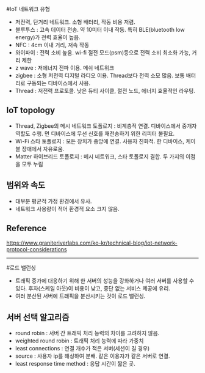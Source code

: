 #IoT 네트워크 유형
- 저전력, 단거리 네트워크. 소형 배터리, 작동 비용 저렴.
- 블루투스 : 고속 데이터 전송. 약 10미터 이내 작동. 특히 BLE(bluetooth low energy)가 전력 효율이 높음. 
- NFC : 4cm 이내 거리, 저속 작동
- 와이파이 : 전력 소비 높음. wi-fi 절전 모드(psm)등으로 전력 소비 최소화 가능, 거리 제한
- z wave : 저에너지 전파 이용. 메쉬 네트위크
- zigbee : 소형 저전력 디지털 라디오 이용. Thread보다 전력 소모 많음. 보통 배터리로 구동되는 디바이스에서 사용.
- Thread : 저전력 프로토콜. 낮은 듀티 사이클, 절전 노드, 에너지 효율적인 라우팅.


## IoT topology
- Thread, Zigbee의 메시 네트워크 토폴로지 : 비계층적 연결. 디바이스에서 중개자 역할도 수행. 먼 디바이스에 무선 신호를 재전송하기 위한 리피터 불필요.
- Wi-Fi 스타 토폴로지 : 모든 장치가 중앙에 연결. 사용자 친화적. 한 디바이스, 케이블 장애에서 자유로움.
- Matter 하이브리드 토폴로지 : 메시 네트워크, 스타 토폴로지 결합. 두 가지의 이점을 모두 누림
 
## 범위와 속도
- 대부분 평균적 가정 환경에서 유사.
- 네트워크 사용량이 적어 환경적 요소 크지 않음.

## Reference
https://www.graniteriverlabs.com/ko-kr/technical-blog/iot-network-protocol-considerations

---

#로드 밸런싱
- 트래픽 증가에 대응하기 위해 한 서버의 성능을 강화하거나 여러 서버를 사용할 수 있다. 후자(스케일 아웃)이 비용이 낮고, 중단 없는 서비스 제공에 유리.
- 여러 분산된 서버에 트래픽을 분산시키는 것이 로드 밸런싱.

## 서버 선택 알고리즘
- round robin : 서버 간 트래픽 처리 능력의 차이를 고려하지 않음.
- weighted round robin : 트래픽 처리 능력에 따라 가중치
- least connections : 연결 개수가 적은 서버(세션이 길 경우)
- source : 사용자 ip를 해싱하여 분배. 같은 이용자가 같은 서버로 연결.
- least response time method : 응답 시간이 짧은 곳.
